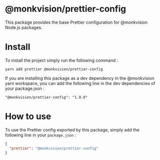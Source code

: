# @monkvision/prettier-config

This package provides the base Prettier configuration for @monkvision Node.js packages.

# Install

To install the project simply run the following command :

```shell
yarn add prettier @monkvision/prettier-config
```

If you are installing this package as a dev dependency in the @monkvision yarn workspace, you can add the following line
in the dev dependencies of your package.json :

```
"@monkvision/prettier-config": "1.0.0"
```

# How to use

To use the Prettier config exported by this package, simply add the following line in your `package.json` :

```json
{
  "prettier": "@monkvision/prettier-config"
}
```
